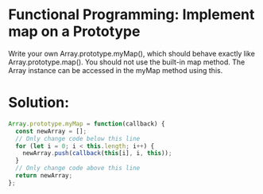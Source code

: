 # Functional Programming: Implement map on a Prototype
Write your own Array.prototype.myMap(), which should behave exactly like Array.prototype.map(). You should not use the built-in map method. The Array instance can be accessed in the myMap method using this.
# Solution:
```javascript
Array.prototype.myMap = function(callback) {
  const newArray = [];
  // Only change code below this line
  for (let i = 0; i < this.length; i++) {
    newArray.push(callback(this[i], i, this));
  }
  // Only change code above this line
  return newArray;
};
```